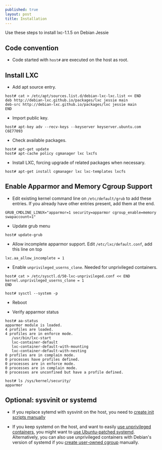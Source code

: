 ```yaml
---
published: true
layout: post
title: Installation
---
```


Use these steps to install lxc-1.1.5 on Debian Jessie

## Code convention

- Code started with ``host#`` are executed on the host as root. 

## Install LXC

- Add apt source entry.

```
host# cat > /etc/apt/sources.list.d/debian-lxc-lxc.list << END
deb http://debian-lxc.github.io/packages/lxc jessie main
deb-src http://debian-lxc.github.io/packages/lxc jessie main
END
```

- Import public key.

```
host# apt-key adv --recv-keys --keyserver keyserver.ubuntu.com C6E77093
```

- Check available packages.

```
host# apt-get update
host# apt-cache policy cgmanager lxc lxcfs 
```

- Install LXC, forcing upgrade of related packages when necessary. 

```
host# apt-get install cgmanager lxc lxc-templates lxcfs
```

## Enable Apparmor and Memory Cgroup Support

- Edit existing kernel command line on ``/etc/default/grub`` to add these entries. If you already have other entries present, add them at the end.

```
GRUB_CMDLINE_LINUX="apparmor=1 security=apparmor cgroup_enable=memory swapaccount=1"
```

- Update grub menu

```
host# update-grub
```

- Allow incomplete apparmor support. Edit ``/etc/lxc/default.conf``, add this line on top

```
lxc.aa_allow_incomplete = 1
```

- Enable ``unprivileged_userns_clone``. Needed for unprivileged containers.

```
host# cat > /etc/sysctl.d/50-lxc-unprivileged.conf << END
kernel.unprivileged_userns_clone = 1
END

host# sysctl --system -p
```

- Reboot

- Verify apparmor status

```
host# aa-status
apparmor module is loaded.
4 profiles are loaded.
4 profiles are in enforce mode.
   /usr/bin/lxc-start
   lxc-container-default
   lxc-container-default-with-mounting
   lxc-container-default-with-nesting
0 profiles are in complain mode.
0 processes have profiles defined.
0 processes are in enforce mode.
0 processes are in complain mode.
0 processes are unconfined but have a profile defined.

host# ls /sys/kernel/security/
apparmor
```

## Optional: sysvinit or systemd

- If you replace sytemd with sysvinit on the host, you need to [create init scripts manually](/Create-Init-Scripts.html)

- If you keep systemd on the host, and want to easily [use unprivileged containers](/Create-Unprivileged-Jessie-Container.html), you might want to [use Ubuntu-patched systemd](/Update-Systemd.html). Alternatively, you can also use unprivileged containers with Debian's version of systemd if you [create user-owned cgroup](/Create-User-Owned-Cgroup.html) manually.

